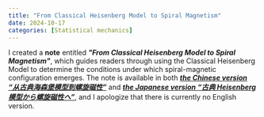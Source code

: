 ```yaml
---
title: "From Classical Heisenberg Model to Spiral Magnetism"
date: 2024-10-17
categories: [Statistical mechanics]
---
```


 I created a **note** entitled ***"From Classical Heisenberg Model to Spiral Magnetism"***, which guides readers through using the Classical Heisenberg Model to determine the conditions under which spiral-magnetic configuration emerges. The note is available in both ***[the Chinese version “从古典海森堡模型到螺旋磁性”](https://yzhacn.github.io/files/20241017_spiral.pdf)*** and ***[the Japanese version “古典 Heisenberg 模型から螺旋磁性へ”](https://yzhacn.github.io/files/20241017_spiral_ja.pdf)***, and I apologize that there is currently no English version.
